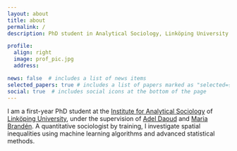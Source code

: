 ```yaml
---
layout: about
title: about
permalink: /
description: PhD student in Analytical Sociology, Linköping University

profile:
  align: right
  image: prof_pic.jpg
  address:

news: false  # includes a list of news items
selected_papers: true # includes a list of papers marked as "selected={true}"
social: true  # includes social icons at the bottom of the page
---
```


I am a first-year PhD student at the [Institute for Analytical Sociology](https://liu.se/en/organisation/liu/iei/ias) of [Linköping University](https://liu.se/en), under the supervision of [Adel Daoud](http://adeldaoud.se/) and [Maria Brandén](https://liu.se/en/employee/marbr31). 
A quantitative sociologist by training, I investigate spatial inequalities using machine learning algorithms and advanced statistical methods.
